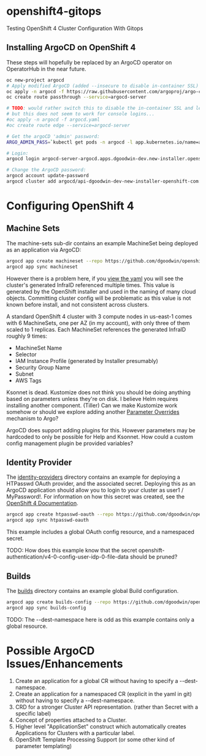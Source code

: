 # openshift4-gitops
Testing OpenShift 4 Cluster Configuration With Gitops

## Installing ArgoCD on OpenShift 4

These steps will hopefully be replaced by an ArgoCD operator on OperatorHub in the near future.

```bash
oc new-project argocd
# Apply modified ArgoCD (added --insecure to disable in-container SSL) from https://raw.githubusercontent.com/argoproj/argo-cd/stable/manifests/install.yaml
oc apply -n argocd -f https://raw.githubusercontent.com/argoproj/argo-cd/stable/manifests/install.yaml
oc create route passthrough --service=argocd-server

# TODO: would rather switch this to disable the in-container SSL and let openshift handle it,
# but this does not seem to work for console logins...
#oc apply -n argocd -f argocd.yaml
#oc create route edge --service=argocd-server

# Get the argoCD 'admin' password:
ARGO_ADMIN_PASS=`kubectl get pods -n argocd -l app.kubernetes.io/name=argocd-server -o name | cut -d'/' -f 2`

# Login:
argocd login argocd-server-argocd.apps.dgoodwin-dev.new-installer.openshift.com:443 --username admin --password $ARGO_ADMIN_PASS --insecure

# Change the ArgoCD password:
argocd account update-password
argocd cluster add argocd/api-dgoodwin-dev-new-installer-openshift-com:6443/system:admin --in-cluster
```

# Configuring OpenShift 4

## Machine Sets

The machine-sets sub-dir contains an example MachineSet being deployed as an application via ArgoCD:

```bash
argocd app create machineset --repo https://github.com/dgoodwin/openshift4-gitops.git --path=machine-sets --dest-server=https://kubernetes.default.svc --dest-namespace=openshift-machine-api
argocd app sync machineset
```

However there is a problem here, if you [view the
yaml](./machine-sets/machinesets.yaml) you will see the cluster's generated
InfraID referenced multiple times. This value is generated by the OpenShift installer and used in the naming of many cloud objects. Committing cluster config will be problematic as this value is not known before install, and not consistent across clusters.

A standard OpenShift 4 cluster with 3 compute nodes in us-east-1 comes with 6 MachineSets, one per AZ (in my account), with only three of them scaled to 1 replicas. Each MachineSet references the generated InfraID roughly 9 times:

 - MachineSet Name
 - Selector
 - IAM Instance Profile (generated by Installer presumably)
 - Security Group Name
 - Subnet
 - AWS Tags

Ksonnet is dead. Kustomize does not think you should be doing anything based on parameters unless they're on disk. I believe Helm requires installing another component. (Tiller) Can we make Kustomize work somehow or should we explore adding another [Parameter Overrides](https://argoproj.github.io/argo-cd/user-guide/parameters/) mechanism to Argo?

ArgoCD does support adding plugins for this. However parameters may be hardcoded to only be possible for Help and Ksonnet. How could a custom config management plugin be provided variables?

## Identity Provider

The [identity-providers](./identity-providers) directory contains an example for deploying a HTPasswd OAuth provider, and the associated secret. Deploying this as an ArgoCD application should allow you to login to your cluster as user1 / MyPassword!. For information on how this secret was created, see the [OpenShift 4 Documentation](https://docs.openshift.com/container-platform/4.1/authentication/identity_providers/configuring-htpasswd-identity-provider.html#configuring-htpasswd-identity-provider).

```bash
argocd app create htpasswd-oauth --repo https://github.com/dgoodwin/openshift4-gitops.git --path=identity-providers --dest-server=https://kubernetes.default.svc --dest-namespace=openshift-config
argocd app sync htpasswd-oauth
```

This example includes a global OAuth config resource, and a namespaced secret.

TODO: How does this example know that the secret openshift-authentication/v4-0-config-user-idp-0-file-data should be pruned?

## Builds

The [builds](./builds) directory contains an example global Build configuration.

```bash
argocd app create builds-config --repo https://github.com/dgoodwin/openshift4-gitops.git --path=builds --dest-server=https://kubernetes.default.svc --dest-namespace=openshift-config
argocd app sync builds-config
```

TODO: The --dest-namespace here is odd as this example contains only a global resource.


# Possible ArgoCD Issues/Enhancements

 1. Create an application for a global CR without having to specify a --dest-namespace.
 1. Create an application for a namespaced CR (explicit in the yaml in git) without having to specify a --dest-namespace.
 1. CRD for a stronger Cluster API representation. (rather than Secret with a specific label)
 1. Concept of properties attached to a Cluster.
 1. Higher level "ApplicationSet" construct which automatically creates Applications for Clusters with a particular label.
 1. OpenShift Template Processing Support (or some other kind of parameter templating)




